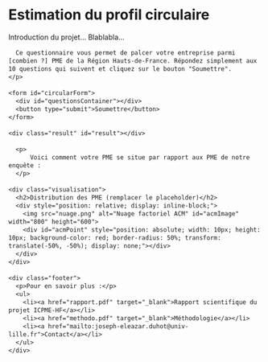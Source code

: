 <!DOCTYPE html>
<html lang="fr">
<head>
  <meta charset="UTF-8">
  <title>Auto-évaluation : Circularité de votre entreprise</title>
  <link rel="stylesheet" href="style.css">
  <script defer src="model.js"></script>
  <script defer src="script.js"></script>
</head>
<body>
  <main>
    <h1>Estimation du profil circulaire</h1>
    <p>
        Introduction du projet...
        Blablabla...
        
      Ce questionnaire vous permet de palcer votre entreprise parmi [combien ?] PME de la Région Hauts-de-France. Répondez simplement aux 10 questions qui suivent et cliquez sur le bouton "Soumettre".
    </p>

    <form id="circularForm">
      <div id="questionsContainer"></div>
      <button type="submit">Soumettre</button>
    </form>

    <div class="result" id="result"></div>
    
      <p>
          Voici comment votre PME se situe par rapport aux PME de notre enquête :
      </p> 
      
    <div class="visualisation">
      <h2>Distribution des PME (remplacer le placeholder)</h2>
      <div style="position: relative; display: inline-block;">
        <img src="nuage.png" alt="Nuage factoriel ACM" id="acmImage" width="800" height="600">
        <div id="acmPoint" style="position: absolute; width: 10px; height: 10px; background-color: red; border-radius: 50%; transform: translate(-50%, -50%); display: none;"></div>
      </div>
    </div>

    <div class="footer">
      <p>Pour en savoir plus :</p>
      <ul>
        <li><a href="rapport.pdf" target="_blank">Rapport scientifique du projet ICPME-HF</a></li>
        <li><a href="methodo.pdf" target="_blank">Méthodologie</a></li>
        <li><a href="mailto:joseph-eleazar.duhot@univ-lille.fr">Contact</a></li>
      </ul>
    </div>
  </main>
</body>
</html>
